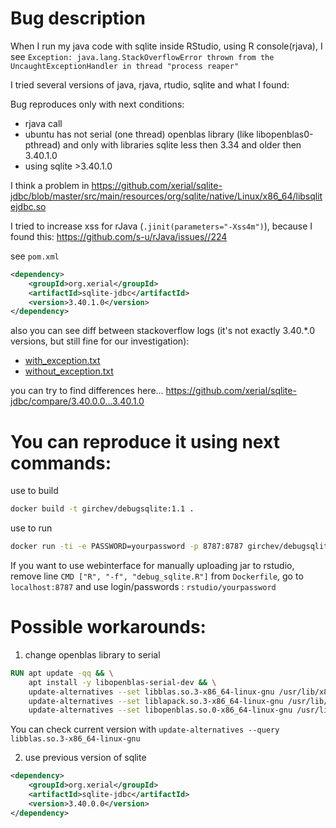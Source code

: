 # Bug description
When I run my java code with sqlite inside RStudio, using R console(rjava), I see 
`Exception: java.lang.StackOverflowError thrown from the UncaughtExceptionHandler in thread "process reaper"`

I tried several versions of java, rjava, rtudio, sqlite and what I found:

Bug reproduces only with next conditions:
- rjava call
- ubuntu has not serial (one thread) openblas library (like libopenblas0-pthread)
and only with libraries sqlite less then 3.34 and older then 3.40.1.0
- using sqlite >3.40.1.0

I think a problem in https://github.com/xerial/sqlite-jdbc/blob/master/src/main/resources/org/sqlite/native/Linux/x86_64/libsqlitejdbc.so

I tried to increase xss for rJava (`.jinit(parameters="-Xss4m")`), because I found this: https://github.com/s-u/rJava/issues//224

see `pom.xml`
```xml
<dependency>
    <groupId>org.xerial</groupId>
    <artifactId>sqlite-jdbc</artifactId>
    <version>3.40.1.0</version>
</dependency>
```
also you can see diff between stackoverflow logs (it's not exactly 3.40.*.0 versions, but still fine for our investigation):
- [with_exception.txt](with_exception.txt)
- [without_exception.txt](without_exception.txt)

you can try to find differences here...
https://github.com/xerial/sqlite-jdbc/compare/3.40.0.0...3.40.1.0

# You can reproduce it using next commands:
use to build
```bash
docker build -t girchev/debugsqlite:1.1 .
```

use to run
```bash
docker run -ti -e PASSWORD=yourpassword -p 8787:8787 girchev/debugsqlite:1.1
```

If you want to use webinterface for manually uploading jar to rstudio, remove line `CMD ["R", "-f", "debug_sqlite.R"]` from `Dockerfile`, go to
`localhost:8787` and use login/passwords : `rstudio/yourpassword`

# Possible workarounds:
1. change openblas library to serial
```dockerfile
RUN apt update -qq && \
    apt install -y libopenblas-serial-dev && \
    update-alternatives --set libblas.so.3-x86_64-linux-gnu /usr/lib/x86_64-linux-gnu/openblas-serial/libblas.so.3 && \
    update-alternatives --set liblapack.so.3-x86_64-linux-gnu /usr/lib/x86_64-linux-gnu/openblas-serial/liblapack.so.3 && \
    update-alternatives --set libopenblas.so.0-x86_64-linux-gnu /usr/lib/x86_64-linux-gnu/openblas-serial/libopenblas.so.0
```
You can check current version with `update-alternatives --query libblas.so.3-x86_64-linux-gnu`

2. use previous version of sqlite
```xml
<dependency>
    <groupId>org.xerial</groupId>
    <artifactId>sqlite-jdbc</artifactId>
    <version>3.40.0.0</version>
</dependency>
```